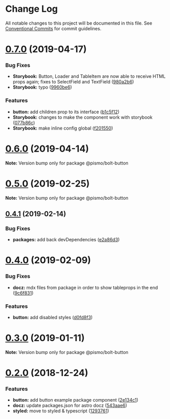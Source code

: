 # Change Log

All notable changes to this project will be documented in this file.
See [Conventional Commits](https://conventionalcommits.org) for commit guidelines.

# [0.7.0](https://github.com/pismo/bolt/compare/v0.6.0...v0.7.0) (2019-04-17)


### Bug Fixes

* **Storybook:** Button, Loader and TableItem are now able to receive HTML props again; fixes to SelectField and TextField ([980a2b6](https://github.com/pismo/bolt/commit/980a2b6))
* **Storybook:** typo ([9960be6](https://github.com/pismo/bolt/commit/9960be6))


### Features

* **button:** add children prop to its interface ([b1c5f12](https://github.com/pismo/bolt/commit/b1c5f12))
* **Storybook:** changes to make the component work with storybook ([077b86c](https://github.com/pismo/bolt/commit/077b86c))
* **Storybook:** make inline config global ([f201550](https://github.com/pismo/bolt/commit/f201550))





# [0.6.0](https://github.com/pismo/bolt/compare/v0.5.0...v0.6.0) (2019-04-14)

**Note:** Version bump only for package @pismo/bolt-button





# [0.5.0](https://github.com/pismo/bolt/compare/v0.4.1...v0.5.0) (2019-02-25)

**Note:** Version bump only for package @pismo/bolt-button





## [0.4.1](https://github.com/pismo/bolt/compare/v0.4.0...v0.4.1) (2019-02-14)


### Bug Fixes

* **packages:** add back devDependencies ([e2a86d3](https://github.com/pismo/bolt/commit/e2a86d3))





# [0.4.0](https://github.com/pismo/bolt/compare/v0.3.0...v0.4.0) (2019-02-09)


### Bug Fixes

* **docz:** mdx files from package in order to show tableprops in the end ([9c6f831](https://github.com/pismo/bolt/commit/9c6f831))


### Features

* **button:** add disabled styles ([d0fd8f3](https://github.com/pismo/bolt/commit/d0fd8f3))





# [0.3.0](https://github.com/pismo/bolt/compare/v0.2.0...v0.3.0) (2019-01-11)

**Note:** Version bump only for package @pismo/bolt-button





# [0.2.0](https://github.com/pismo/bolt/compare/v0.0.1-32...v0.2.0) (2018-12-24)


### Features

* **button:** add button example package component ([2e134c1](https://github.com/pismo/bolt/commit/2e134c1))
* **docz:** update packages.json for astro docz ([543aae6](https://github.com/pismo/bolt/commit/543aae6))
* **styled:** move to styled & typescript ([1293761](https://github.com/pismo/bolt/commit/1293761))
